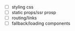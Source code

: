 - [ ] styling css
- [ ] static props/ssr prosp
- [ ] routing/links
-  [ ] fallback/loading components